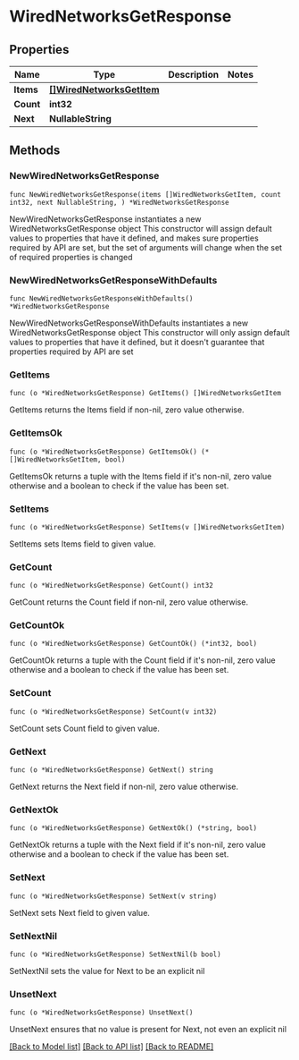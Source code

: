 # WiredNetworksGetResponse

## Properties

Name | Type | Description | Notes
------------ | ------------- | ------------- | -------------
**Items** | [**[]WiredNetworksGetItem**](WiredNetworksGetItem.md) |  | 
**Count** | **int32** |  | 
**Next** | **NullableString** |  | 

## Methods

### NewWiredNetworksGetResponse

`func NewWiredNetworksGetResponse(items []WiredNetworksGetItem, count int32, next NullableString, ) *WiredNetworksGetResponse`

NewWiredNetworksGetResponse instantiates a new WiredNetworksGetResponse object
This constructor will assign default values to properties that have it defined,
and makes sure properties required by API are set, but the set of arguments
will change when the set of required properties is changed

### NewWiredNetworksGetResponseWithDefaults

`func NewWiredNetworksGetResponseWithDefaults() *WiredNetworksGetResponse`

NewWiredNetworksGetResponseWithDefaults instantiates a new WiredNetworksGetResponse object
This constructor will only assign default values to properties that have it defined,
but it doesn't guarantee that properties required by API are set

### GetItems

`func (o *WiredNetworksGetResponse) GetItems() []WiredNetworksGetItem`

GetItems returns the Items field if non-nil, zero value otherwise.

### GetItemsOk

`func (o *WiredNetworksGetResponse) GetItemsOk() (*[]WiredNetworksGetItem, bool)`

GetItemsOk returns a tuple with the Items field if it's non-nil, zero value otherwise
and a boolean to check if the value has been set.

### SetItems

`func (o *WiredNetworksGetResponse) SetItems(v []WiredNetworksGetItem)`

SetItems sets Items field to given value.


### GetCount

`func (o *WiredNetworksGetResponse) GetCount() int32`

GetCount returns the Count field if non-nil, zero value otherwise.

### GetCountOk

`func (o *WiredNetworksGetResponse) GetCountOk() (*int32, bool)`

GetCountOk returns a tuple with the Count field if it's non-nil, zero value otherwise
and a boolean to check if the value has been set.

### SetCount

`func (o *WiredNetworksGetResponse) SetCount(v int32)`

SetCount sets Count field to given value.


### GetNext

`func (o *WiredNetworksGetResponse) GetNext() string`

GetNext returns the Next field if non-nil, zero value otherwise.

### GetNextOk

`func (o *WiredNetworksGetResponse) GetNextOk() (*string, bool)`

GetNextOk returns a tuple with the Next field if it's non-nil, zero value otherwise
and a boolean to check if the value has been set.

### SetNext

`func (o *WiredNetworksGetResponse) SetNext(v string)`

SetNext sets Next field to given value.


### SetNextNil

`func (o *WiredNetworksGetResponse) SetNextNil(b bool)`

 SetNextNil sets the value for Next to be an explicit nil

### UnsetNext
`func (o *WiredNetworksGetResponse) UnsetNext()`

UnsetNext ensures that no value is present for Next, not even an explicit nil

[[Back to Model list]](../README.md#documentation-for-models) [[Back to API list]](../README.md#documentation-for-api-endpoints) [[Back to README]](../README.md)


